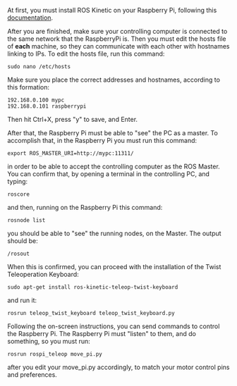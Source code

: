 At first, you must install ROS Kinetic on your Raspberry Pi, following this [documentation](http://wiki.ros.org/kinetic/Installation/Ubuntu "documentation").

After you are finished, make sure your controlling computer is connected to the same network that the RaspberryPi is.
Then you must edit the hosts file of **each** machine, so they can communicate with each other with hostnames linking to IPs.
To edit the hosts file, run this command:
````
sudo nano /etc/hosts
````
Make sure you place the correct addresses and hostnames, according to this formation:
````
192.168.0.100 mypc
192.168.0.101 raspberrypi
````
Then hit Ctrl+X, press "y" to save, and Enter.

After that, the Raspberry Pi must be able to "see" the PC as a master. To accomplish that, in the Raspberry Pi you must run this command:
````
export ROS_MASTER_URI=http://mypc:11311/
````
in order to be able to accept the controlling computer as the ROS Master.
You can confirm that, by opening a terminal in the controlling PC, and typing:
````
roscore
````
and then, running on the Raspberry Pi this command:
````
rosnode list
````
you should be able to "see" the running nodes, on the Master. The output should be:
````
/rosout
````
When this is confirmed, you can proceed with the installation of the Twist Teleoperation Keyboard:
````
sudo apt-get install ros-kinetic-teleop-twist-keyboard
````
and run it:
````
rosrun teleop_twist_keyboard teleop_twist_keyboard.py
````
Following the on-screen instructions, you can send commands to control the Raspberry Pi.
The Raspberry Pi must "listen" to them, and do something, so you must run:
````
rosrun rospi_teleop move_pi.py
````
after you edit your move_pi.py accordingly, to match your motor control pins and preferences.
